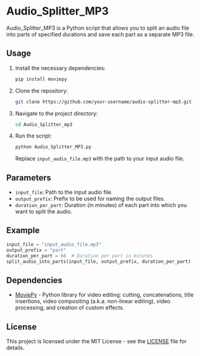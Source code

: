 # Audio_Splitter_MP3

Audio_Splitter_MP3 is a Python script that allows you to split an audio file into parts of specified durations and save each part as a separate MP3 file.

## Usage

1. Install the necessary dependencies:
   ```bash
   pip install moviepy
   ```

2. Clone the repository:
   ```bash
   git clone https://github.com/your-username/audio-splitter-mp3.git
   ```

3. Navigate to the project directory:
   ```bash
   cd Audio_Splitter_mp3
   ```

4. Run the script:
   ```bash
   python Audio_Splitter_MP3.py
   ```

   Replace `input_audio_file.mp3` with the path to your input audio file.

## Parameters

- `input_file`: Path to the input audio file.
- `output_prefix`: Prefix to be used for naming the output files.
- `duration_per_part`: Duration (in minutes) of each part into which you want to split the audio.

## Example

```python
input_file = "input_audio_file.mp3"
output_prefix = "part"
duration_per_part = 60  # Duration per part in minutes
split_audio_into_parts(input_file, output_prefix, duration_per_part)
```

## Dependencies

- [MoviePy](https://github.com/Zulko/moviepy) - Python library for video editing: cutting, concatenations, title insertions, video compositing (a.k.a. non-linear editing), video processing, and creation of custom effects.

## License

This project is licensed under the MIT License - see the [LICENSE](LICENSE) file for details.
